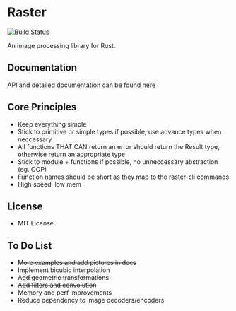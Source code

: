 # Raster

[![Build Status](https://travis-ci.org/kosinix/raster.svg?branch=master)](https://travis-ci.org/kosinix/raster)

An image processing library for Rust. 

## Documentation

API and detailed documentation can be found [here](https://docs.rs/raster/)

## Core Principles
* Keep everything simple
* Stick to primitive or simple types if possible, use advance types when neccessary
* All functions THAT CAN return an error should return the Result type, otherwise return an appropriate type
* Stick to module + functions if possible, no unneccessary abstraction (eg. OOP)
* Function names should be short as they map to the raster-cli commands 
* High speed, low mem

## License
- MIT License

## To Do List

* ~~More examples and add pictures in docs~~
* Implement bicubic interpolation
* ~~Add geometric transformations~~
* ~~Add filters and convolution~~
* Memory and perf improvements
* Reduce dependency to image decoders/encoders